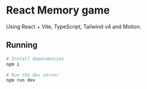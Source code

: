 # React Memory game

Using React + Vite, TypeScript, Tailwind v4 and Motion.

## Running

```bash
# Install dependencies
npm i

# Run the dev server
npm run dev
```
